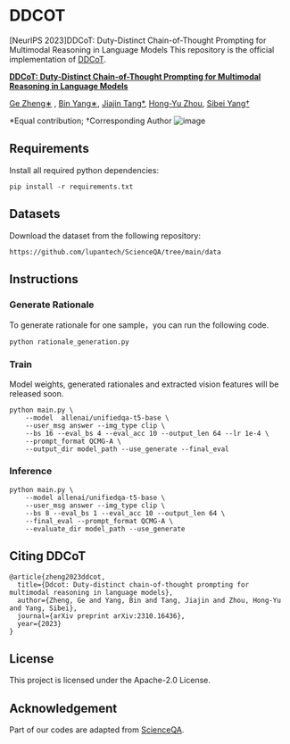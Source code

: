 # DDCOT
[NeurIPS 2023]DDCoT: Duty-Distinct Chain-of-Thought Prompting for Multimodal Reasoning in Language Models
This repository is the official implementation of [DDCoT](https://arxiv.org/abs/2310.16436).

**[DDCoT: Duty-Distinct Chain-of-Thought Prompting for Multimodal Reasoning in Language Models](https://arxiv.org/abs/2310.16436)**

[Ge Zheng∗]() , [Bin Yang∗](), [Jiajin Tang*](https://toneyaya.github.io/), [Hong-Yu Zhou](https://zhouhy.org/), [Sibei Yang†](https://faculty.sist.shanghaitech.edu.cn/yangsibei/)

*Equal contribution; †Corresponding Author
![image](https://github.com/YangBin55/DDCOT/blob/main/images/teaser.png)

## Requirements

Install all required python dependencies:

```
pip install -r requirements.txt
```

## Datasets

Download the dataset from the following repository:

```
https://github.com/lupantech/ScienceQA/tree/main/data
```

## Instructions

### Generate Rationale
To generate rationale for one sample，you can run the following code.
```
python rationale_generation.py
```

### Train

Model weights, generated rationales and extracted vision features will be released soon.

```
python main.py \
    --model  allenai/unifiedqa-t5-base \
    --user_msg answer --img_type clip \
    --bs 16 --eval_bs 4 --eval_acc 10 --output_len 64 --lr 1e-4 \
    --prompt_format QCMG-A \
    --output_dir model_path --use_generate --final_eval
```

### Inference 

```
python main.py \
    --model allenai/unifiedqa-t5-base \
    --user_msg answer --img_type clip \
    --bs 8 --eval_bs 1 --eval_acc 10 --output_len 64 \
    --final_eval --prompt_format QCMG-A \
    --evaluate_dir model_path --use_generate 
```


## Citing DDCoT

```
@article{zheng2023ddcot,
  title={Ddcot: Duty-distinct chain-of-thought prompting for multimodal reasoning in language models},
  author={Zheng, Ge and Yang, Bin and Tang, Jiajin and Zhou, Hong-Yu and Yang, Sibei},
  journal={arXiv preprint arXiv:2310.16436},
  year={2023}
}
```

## License

This project is licensed under the Apache-2.0 License.

## Acknowledgement

Part of our codes are adapted from [ScienceQA](https://github.com/lupantech/ScienceQA).

